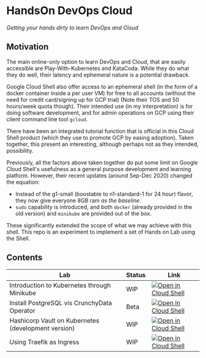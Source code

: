 # HandsOn DevOps Cloud

_Getting your hands dirty to learn DevOps and Cloud_

## Motivation

The main online-only option to learn DevOps and Cloud, that are easily accessible are Play-With-Kubernetes and KataCoda. While they do what they do well, their latency and ephemeral nature is a potential drawback.

Google Cloud Shell also offer access to an ephemeral shell (in the form of a docker container inside a per user VM) for free to all accounts (without the need for credit card/signing up for GCP trial) (Note their TOS and 50 hours/week quota though). Their intended use (in my interpretation) is for doing software development, and for admin operations on GCP using their client command line tool `gcloud`.

There have been an integrated tutorial function that is official in this Cloud Shell product (which they use to promote GCP by easing adoption). Taken together, this present an interesting, although perhaps not as they intended, possibility.

Previously, all the factors above taken together do put some limit on Google Cloud Shell's usefulness as a general purpose development and learning platform. However, their recent updates (around Sep-Dec 2020) changed the equation:
- Instead of the g1-small (boostable to n1-standard-1 for 24 hour) flavor, they now give everyone 8GB ram *as the baseline*.
- `sudo` capability is introduced, and both `docker` (already provided in the old version) and `minikube` are provided out of the box.

These significantly extended the scope of what we may achieve with this shell. This repo is an experiment to implement a set of Hands on Lab using the Shell.

## Contents

| Lab                                                 | Status  | Link                       |
|-----------------------------------------------------|---------|----------------------------|
| Introduction to Kubernetes through Minikube         | WIP     | [![Open in Cloud Shell](https://gstatic.com/cloudssh/images/open-btn.svg)](https://ssh.cloud.google.com/cloudshell/editor?cloudshell_git_repo=https%3A%2F%2Fgithub.com%2Fhkitsmallpotato%2FHandsOn_DevOps_Cloud.git&cloudshell_tutorial=intro_kubernetes_minikube%2Ftutorial.md&shellonly=true) |
| Install PostgreSQL vis CrunchyData Operator         | Beta    | [![Open in Cloud Shell](https://gstatic.com/cloudssh/images/open-btn.svg)](https://ssh.cloud.google.com/cloudshell/editor?cloudshell_git_repo=https%3A%2F%2Fgithub.com%2Fhkitsmallpotato%2FHandsOn_DevOps_Cloud.git&cloudshell_tutorial=install_postgresql_crunchydata_operator%2Ftutorial.md&shellonly=true) |
| Hashicorp Vault on Kubernetes (development version) | WIP     | [![Open in Cloud Shell](https://gstatic.com/cloudssh/images/open-btn.svg)](https://ssh.cloud.google.com/cloudshell/editor?cloudshell_git_repo=https%3A%2F%2Fgithub.com%2Fhkitsmallpotato%2FHandsOn_DevOps_Cloud.git&cloudshell_tutorial=hashicorp_vault_kubernetes_dev%2Ftutorial.md&shellonly=true) |
| Using Traefik as Ingress                            | WIP     | [![Open in Cloud Shell](https://gstatic.com/cloudssh/images/open-btn.svg)](https://ssh.cloud.google.com/cloudshell/editor?cloudshell_git_repo=https%3A%2F%2Fgithub.com%2Fhkitsmallpotato%2FHandsOn_DevOps_Cloud.git&cloudshell_tutorial=traefik_ingress%2Ftutorial.md&shellonly=true) |
